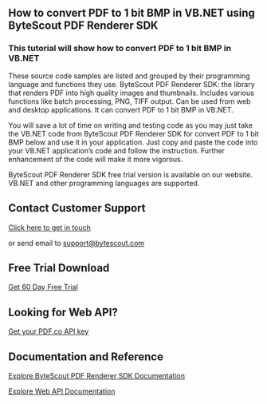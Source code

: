 ## How to convert PDF to 1 bit BMP in VB.NET using ByteScout PDF Renderer SDK

### This tutorial will show how to convert PDF to 1 bit BMP in VB.NET

These source code samples are listed and grouped by their programming language and functions they use. ByteScout PDF Renderer SDK: the library that renders PDF into high quality images and thumbnails. Includes various functions like batch processing, PNG, TIFF output. Can be used from web and desktop applications. It can convert PDF to 1 bit BMP in VB.NET.

You will save a lot of time on writing and testing code as you may just take the VB.NET code from ByteScout PDF Renderer SDK for convert PDF to 1 bit BMP below and use it in your application. Just copy and paste the code into your VB.NET application’s code and follow the instruction. Further enhancement of the code will make it more vigorous.

ByteScout PDF Renderer SDK free trial version is available on our website. VB.NET and other programming languages are supported.

## Contact Customer Support

[Click here to get in touch](https://bytescout.zendesk.com/hc/en-us/requests/new?subject=ByteScout%20PDF%20Renderer%20SDK%20Question)

or send email to [support@bytescout.com](mailto:support@bytescout.com?subject=ByteScout%20PDF%20Renderer%20SDK%20Question) 

## Free Trial Download

[Get 60 Day Free Trial](https://bytescout.com/download/web-installer?utm_source=github-readme)

## Looking for Web API? 

[Get your PDF.co API key](https://pdf.co/documentation/api?utm_source=github-readme)

## Documentation and Reference

[Explore ByteScout PDF Renderer SDK Documentation](https://bytescout.com/documentation/index.html?utm_source=github-readme)

[Explore Web API Documentation](https://pdf.co/documentation/api?utm_source=github-readme)